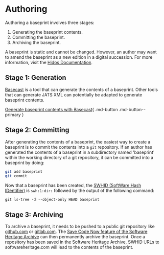 # Authoring

Authoring a baseprint involves three stages:

1. Generating the baseprint contents.
2. Committing the baseprint.
3. Archiving the baseprint.

A baseprint is static and cannot be changed.
However, an author may want to amend the baseprint as a new edition in a digital succession.
For more information,
 visit the [Hidos Documentation](https://hidos.readthedocs.io/en/latest/).

## Stage 1: Generation

[Basecast](basecast/index.md) is a tool that can generate the contents of a baseprint.
Other tools that can generate JATS XML can potentially be adapted to generate
 baseprint contents.

[Generate baseprint contents with Basecast](basecast/index.md){ .md-button .md-button--primary }


## Stage 2: Committing

After generating the contents of a baseprint, the easiest way to create a baseprint
 is to commit the contents into a `git` repository.
If an author has generated the contents of a baseprint in a subdirectory named
 'baseprint' within the working directory of a git repository,
 it can be committed into a baseprint by doing:

```bash
git add baseprint
git commit
```

Now that a baseprint has been created,
 the [SWHID (SoftWare Hash IDentifier)](https://swhid.org)
 is `swh:1:dir:` followed by the output of the following command:

```
git ls-tree -d --object-only HEAD baseprint
```


## Stage 3: Archiving

To archive a baseprint, it needs to be pushed to a public git repository like
 [github.com](https://github.com) or [gitlab.com](https://github.com).
The [Save Code Now feature of the Software Heritage
 Archive](https://archive.softwareheritage.org/save/)
 can then permanently archive the baseprint.
Once a repository has been saved in the Software Heritage Archive,
 SWHID URLs to softwareheritage.com will lead to the contents of the baseprint.
